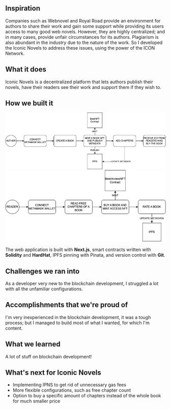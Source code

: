 ## Inspiration

Companies such as Webnovel and Royal Road provide an environment for authors to share their work and gain some support while providing its users access to many good web novels. However, they are highly centralized; and in many cases, provide unfair circumstances for its authors. Plagiarism is also abundant in the industry due to the nature of the work. So I developed the Iconic Novels to address these issues, using the power of the ICON Network.

## What it does

Iconic Novels is a decentralized platform that lets authors publish their novels, have their readers see their work and support them if they wish to.

## How we built it

<img src="./public/assets/author-diagram.png" width="750">

<img src="./public/assets/reader-diagram.png" width="750">

The web application is built with **Next.js**, smart contracts written with **Solidity** and **HardHat**, IPFS pinning with Pinata, and version control with **Git**.

## Challenges we ran into

As a developer very new to the blockchain development, I struggled a lot with all the unfamiliar configurations.

## Accomplishments that we're proud of

I'm very inexperienced in the blockchain development, it was a tough process; but I managed to build most of what I wanted, for which I'm content.

## What we learned

A lot of stuff on blockchain development!

## What's next for Iconic Novels

- Implementing IPNS to get rid of unnecessary gas fees
- More flexible configurations, such as free chapter count
- Option to buy a specific amount of chapters instead of the whole book for much smaller price
